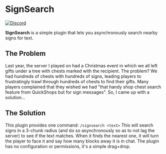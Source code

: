 # SignSearch
[![Discord](https://img.shields.io/discord/818135932103557162?color=7289da&logo=discord)](https://discord.gg/tVYhJfyDWG)

**SignSearch** is a simple plugin that lets you asynchronously search nearby signs for text.

## The Problem
Last year, the server I played on had a Christmas event in which we all left gifts under a tree with chests marked with the recipient. The problem? We had hundreds of chests with hundreds of signs, leading players to frustratingly trawl through hundreds of chests to find their gifts. Many players complained that they wished we had "that handy shop chest search feature from QuickShops but for sign messages". So, I came up with a solution...

## The Solution
This plugin provides one command: `/signsearch <text>`
This will search signs in a 3-chunk radius (and do so asynchronously so as to not lag the server) to see if the text matches. When it finds the nearest one, it will turn the player to face it and say how many blocks away it is in chat.
The plugin has no configuration or permissions, it's a simple drag+drop.
